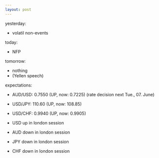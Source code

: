 ```yaml
---
layout: post
---
```


yesterday:
* volatil non-events

today:
* NFP

tomorrow:
* nothing
* (Yellen speech)


expectations:
* AUD/USD: 0.7550 (UP, now: 0.7225) (rate decision next Tue., 07. June)
* USD/JPY: 110.60 (UP, now: 108.85)
* USD/CHF: 0.9940 (UP, now: 0.9905)


* USD up in london session
* AUD down in london session
* JPY down in london session
* CHF down in london session
